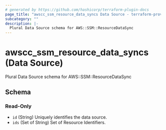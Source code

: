 ```yaml
---
# generated by https://github.com/hashicorp/terraform-plugin-docs
page_title: "awscc_ssm_resource_data_syncs Data Source - terraform-provider-awscc"
subcategory: ""
description: |-
  Plural Data Source schema for AWS::SSM::ResourceDataSync
---
```


# awscc_ssm_resource_data_syncs (Data Source)

Plural Data Source schema for AWS::SSM::ResourceDataSync



<!-- schema generated by tfplugindocs -->
## Schema

### Read-Only

- `id` (String) Uniquely identifies the data source.
- `ids` (Set of String) Set of Resource Identifiers.


